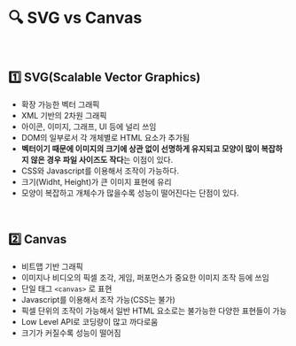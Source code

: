 # :mag: SVG vs Canvas

<br>

## :one: SVG(Scalable Vector Graphics)

- 확장 가능한 벡터 그래픽
- XML 기반의 2차원 그래픽
- 아이콘, 이미지, 그래프, UI 등에 널리 쓰임
- DOM의 일부로서 각 개체별로 HTML 요소가 추가됨
- **벡터이기 때문에 이미지의 크기에 상관 없이 선명하게 유지되고 모양이 많이 복잡하지 않은 경우 파일 사이즈도 작다**는 이점이 있다.
- CSS와 Javascript를 이용해서 조작이 가능하다.
- 크기(Widht, Height)가 큰 이미지 표현에 유리
- 모양이 복잡하고 개체수가 많을수록 성능이 떨어진다는 단점이 있다.

<br>

## :two: Canvas

- 비트맵 기반 그래픽
- 이미지나 비디오의 픽셀 조각, 게임, 퍼포먼스가 중요한 이미지 조작 등에 쓰임
- 단일 태그 `<canvas>` 로 표현
- Javascript를 이용해서 조작 가능(CSS는 불가)
- 픽셀 단위의 조작이 가능해서 일반 HTML 요소로는 불가능한 다양한 표현들이 가능
- Low Level API로 코딩량이 많고 까다로움
- 크기가 커질수록 성능이 떨어짐